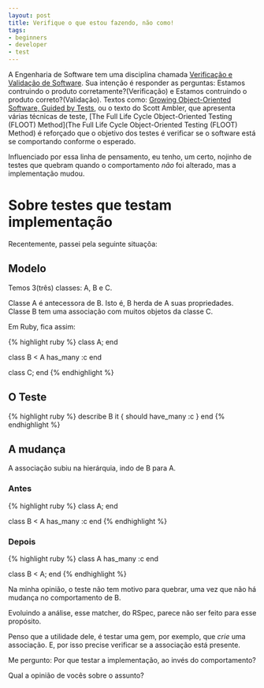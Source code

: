 ```yaml
---
layout: post
title: Verifique o que estou fazendo, não como!
tags:
- beginners
- developer
- test
---
```

A Engenharia de Software tem uma disciplina chamada [Verificação e Validação de Software]("http://en.wikipedia.org/wiki/Verification_and_validation_(software)").
Sua intenção é responder as perguntas:
Estamos contruindo o produto corretamente?(Verificação) e
Estamos contruindo o produto correto?(Validação).
Textos como: [Growing Object-Oriented Software, Guided by Tests](http://www.amazon.com.br/dp/B002TIOYVW),
ou o texto do Scott Ambler, que apresenta várias técnicas de teste, [The Full Life Cycle Object-Oriented Testing (FLOOT) Method](The Full Life Cycle Object-Oriented Testing (FLOOT) Method)
é reforçado que o objetivo dos testes é verificar se o software está
se comportando conforme o esperado.


Influenciado por essa linha de pensamento, eu tenho, um certo,
nojinho de testes que quebram quando o comportamento _não_ foi alterado,
mas a implementação mudou.

# Sobre testes que testam implementação

Recentemente, passei pela seguinte situaçõa:

## Modelo

Temos 3(três) classes: A, B e C.

Classe A é antecessora de B. Isto é, B herda de A suas propriedades.
Classe B tem uma associação com muitos objetos da classe C.

Em Ruby, fica assim:

{% highlight ruby %}
class A; end

class B < A
  has_many :c
end

class C; end
{% endhighlight %}

## O Teste

{% highlight ruby %}
describe B
  it { should have_many :c }
end
{% endhighlight %}

## A mudança

A associação subiu na hierárquia, indo de B para A.

### Antes

{% highlight ruby %}
class A; end

class B < A
  has_many :c
end
{% endhighlight %}

### Depois

{% highlight ruby %}
class A
  has_many :c
end

class B < A; end
{% endhighlight %}

Na minha opinião, o teste não tem motivo para quebrar,
uma vez que não há mudança no comportamento de B.

Evoluindo a análise, esse matcher, do RSpec, parece
não ser feito para esse propósito.

Penso que a utilidade dele, é
testar uma gem, por exemplo, que *crie* uma associação. E, por isso
precise verificar se a associação está presente.

Me pergunto: Por que testar a implementação, ao invés do comportamento?

Qual a opinião de vocês sobre o assunto?
